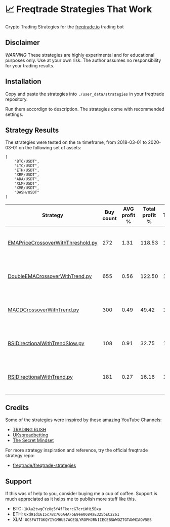 # 📈 Freqtrade Strategies That Work
Crypto Trading Strategies for the [freqtrade.io](https://www.freqtrade.io/) trading bot

## Disclaimer
*WARNING* These strategies are highly experimental and for educational purposes only. Use at your own risk. The author assumes no responsibility for your trading results.
## Installation

Copy and paste the strategies into `./user_data/strategies` in your freqtrade repository.

Run them accordign to description. The strategies come with recommended settings.

## Strategy Results

The strategies were tested on the `1h` timeframe, from 2018-03-01 to 2020-03-01 on the following set of assets:
```
[
    "BTC/USDT",
    "LTC/USDT",
    "ETH/USDT",
    "XRP/USDT",
    "ADA/USDT",
    "XLM/USDT",
    "XMR/USDT",
    "DASH/USDT"
]
```


|  Strategy | Buy count | AVG profit % | Total profit % | Timeframe | Backtest period |
|-----------|-----------|--------------|----------------|--------------|-----------------|
| [EMAPriceCrossoverWithThreshold.py](https://github.com/paulcpk/freqtrade-strategies-that-work/blob/main/EMAPriceCrossoverWithThreshold.py) | 272 | 1.31 | 118.53 |  1h | 2018-03-01 to 2020-03-01 |
| [DoubleEMACrossoverWithTrend.py](https://github.com/paulcpk/freqtrade-strategies-that-work/blob/main/DoubleEMACrossoverWithTrend.py) | 655 | 0.56 | 122.50 |  1h | 2018-03-01 to 2020-03-01 |
| [MACDCrossoverWithTrend.py](https://github.com/paulcpk/freqtrade-strategies-that-work/blob/main/MACDCrossoverWithTrend.py) | 300 | 0.49 | 49.42 |  1h | 2018-03-01 to 2020-03-01 |
| [RSIDirectionalWithTrendSlow.py](https://github.com/paulcpk/freqtrade-strategies-that-work/blob/main/RSIDirectionalWithTrendSlow.py) | 108 | 0.91 | 32.75 |  1h | 2018-03-01 to 2020-03-01 |
| [RSIDirectionalWithTrend.py](https://github.com/paulcpk/freqtrade-strategies-that-work/blob/main/RSIDirectionalWithTrend.py) | 181 | 0.27 | 16.16 |  1h | 2018-03-01 to 2020-03-01 |

## Credits

Some of the strategies were inspired by these amazing YouTube Channels:
- [TRADING RUSH](https://www.youtube.com/channel/UCgY_eHY4NCTcRnU6CCZXWng)
- [UKspreadbetting](https://www.youtube.com/user/ukspreadbetting)
- [The Secret Mindset ](https://www.youtube.com/channel/UC9yk_6ks1g1ipJJsxtLKLcA)

For more strategy inspiration and reference, try the official freqtrade strategy repo:
- [freqtrade/freqtrade-strategies](https://github.com/freqtrade/freqtrade-strategies)

## Support

If this was of help to you, consider buying me a cup of coffee.
Support is much appreciated as it helps me to publish more stuff like this.

- BTC: `1KAa2twgCYz8g5Y4fFkercG7criWHi5Bxa`
- ETH: `0xd91d1615c7Bc766A4AF5E9ee0684aE325bEC2261`
- XLM: `GCSFATTGKQYIYGMHU57ACEQLYROPHJRNIIECEBSWWOZTGTAWHIAOV5ES`